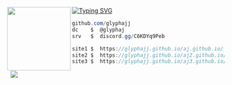 [![Typing SVG](https://readme-typing-svg.demolab.com?font=robot+mono+lines&duration=7000&pause=1000&color=A90900&width=435&lines=AJ+%7C+glyphaj)](https://git.io/typing-svg)
<img align="left" src="https://upload.wikimedia.org/wikipedia/commons/thumb/3/34/Red_star.svg/220px-Red_star.svg.png" width="147"/> 

```csharp
github.com/glyphajj
dc    $  @glyphaj
srv   $  discord.gg/C6KDYq9Peb

site1 $  https://glyphajj.github.io/aj.github.io/
site2 $  https://glyphajj.github.io/aj2.github.io/
site3 $  https://glyphajj.github.io/aj3.github.io/
```
&zwnj; 
&zwnj; 
![](https://komarev.com/ghpvc/?username=GlyphAJJ)
